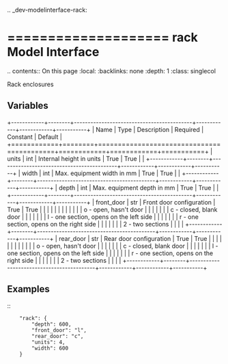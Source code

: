 .. _dev-modelinterface-rack:

====================
rack Model Interface
====================

.. contents:: On this page
    :local:
    :backlinks: none
    :depth: 1
    :class: singlecol

Rack enclosures

Variables
---------

+------------+--------+-------------------------------------------+------------+------------+-----------+
| Name       | Type   | Description                               | Required   | Constant   | Default   |
+============+========+===========================================+============+============+===========+
| units      | int    | Internal height in units                  | True       | True       |           |
+------------+--------+-------------------------------------------+------------+------------+-----------+
| width      | int    | Max. equipment width in mm                | True       | True       |           |
+------------+--------+-------------------------------------------+------------+------------+-----------+
| depth      | int    | Max. equipment depth in mm                | True       | True       |           |
+------------+--------+-------------------------------------------+------------+------------+-----------+
| front_door | str    | Front door configuration                  | True       | True       |           |
|            |        |                                           |            |            |           |
|            |        |  o - open, hasn't door                    |            |            |           |
|            |        |  c - closed, blank door                   |            |            |           |
|            |        |  l - one section, opens on the left side  |            |            |           |
|            |        |  r - one section, opens on the right side |            |            |           |
|            |        |  2 - two sections                         |            |            |           |
+------------+--------+-------------------------------------------+------------+------------+-----------+
| rear_door  | str    | Rear door configuration                   | True       | True       |           |
|            |        |                                           |            |            |           |
|            |        |  o - open, hasn't door                    |            |            |           |
|            |        |  c - closed, blank door                   |            |            |           |
|            |        |  l - one section, opens on the left side  |            |            |           |
|            |        |  r - one section, opens on the right side |            |            |           |
|            |        |  2 - two sections                         |            |            |           |
+------------+--------+-------------------------------------------+------------+------------+-----------+


Examples
--------

::

        "rack": {
            "depth": 600,
            "front_door": "l",
            "rear_door": "c",
            "units": 4,
            "width": 600
        }
